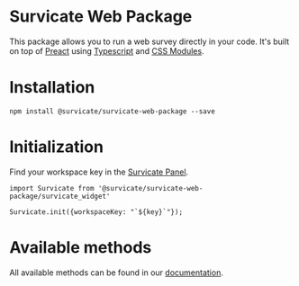 # Survicate Web Package
This package allows you to run a web survey directly in your code. 
It's built on top of [Preact](https://github.com/preactjs/preact) using [Typescript](https://github.com/Microsoft/TypeScript) and [CSS Modules](https://github.com/css-modules/css-modules).

# Installation
`npm install @survicate/survicate-web-package --save` 


# Initialization 
Find your workspace key in the [Survicate Panel](https://panel.survicate.com/o/0/w/0/settings/access-keys). 

```
import Survicate from '@survicate/survicate-web-package/survicate_widget'

Survicate.init({workspaceKey: "`${key}`"});
```

# Available methods

All available methods can be found in our [documentation](https://developers.survicate.com/javascript/methods/).